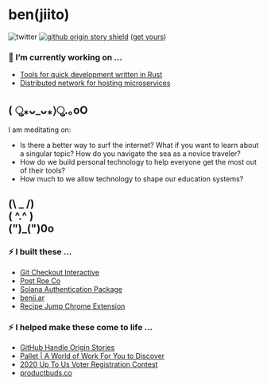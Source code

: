 
<h1> ben(jiito) </h1> 


![twitter](https://img.shields.io/twitter/follow/beeejar) [![github origin story shield](https://img.shields.io/badge/github-handle%20origin%20story-ff69b4)](https://github.com/jsjoeio/handle-origin-stories/blob/main/stories/jiito.md) ([get yours](https://github.com/jsjoeio/handle-origin-stories/tree/b2d770b7f451c0f3a7fd862f322b231577531aca))




### 🔭 I’m currently working on ...
<ul id="projects" styles="display:inline; text-decoration:none">
  <li><a href="https://crates.io/crate/gci">Tools for quick development written in Rust</a></li>
   <li><a href="https://github.com/jiito/aspn">Distributed network for hosting microservices</a></li>
</ul>

## ( ु⁎ᴗ_ᴗ⁎)ु.｡oO

I am meditating on:
* Is there a better way to surf the internet? What if you want to learn about a singular topic? How do you navigate the sea as a novice traveler?
* How do we build personal technology to help everyone get the most out of their tools?
* How much to we allow technology to shape our education systems? 

<h2> (\ _ /)<br/>
( ^.^ )<br/>
(")_(")0o </h2>

### ⚡️ I built these ...
<ul id="projects" styles="display:inline; text-decoration:none">
<li><a href="https://crates.io/crates/gci">Git Checkout Interactive</a></li>
  <li><a href="https://postroe.co">Post Roe Co</a></li>
  <li><a href="https://github.com/Crossmint/solana-auth">Solana Authentication Package</a></li>
  <li><a href="https://benji.ar">benji.ar</a></li>
  <li><a href="https://github.com/benjamin-allanrahill/recipe-jump">Recipe Jump Chrome Extension</a></li>
</ul>

### ⚡️ I helped make these come to life ...
<ul id="projects" styles="display:inline; text-decoration:none">
  <li><a href="https://github.com/jsjoeio/handle-origin-stories">GitHub Handle Origin Stories</a></li>

  
  <li><a href="https://pallet.xyz">Pallet | A World of Work For You to Discover</a></li>
  <li><a href="https://2020upto.us">2020 Up To Us Voter Registration Contest</a></li>
  <li><a href="https://productbuds.co">productbuds.co</a></li>
</ul>
